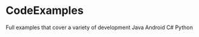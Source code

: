 CodeExamples
============

Full examples that cover a variety of development
Java
Android
C#
Python
